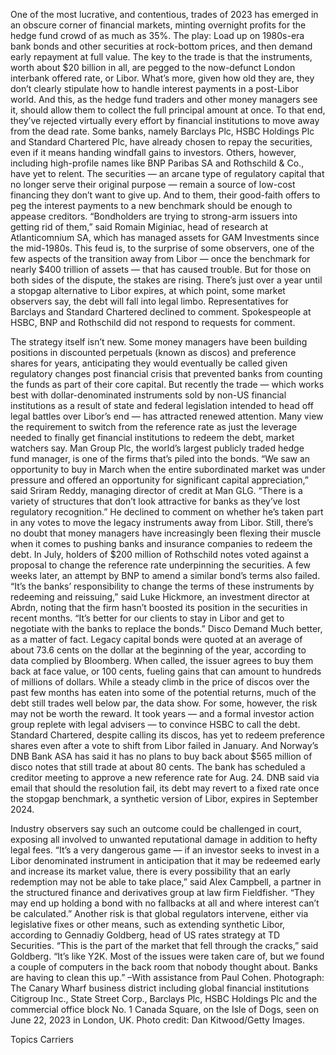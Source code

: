 One of the most lucrative, and contentious, trades of 2023 has emerged in an obscure corner of financial markets, minting overnight profits for the hedge fund crowd of as much as 35%.
The play: Load up on 1980s-era bank bonds and other securities at rock-bottom prices, and then demand early repayment at full value.
The key to the trade is that the instruments, worth about $20 billion in all, are pegged to the now-defunct London interbank offered rate, or Libor. What’s more, given how old they are, they don’t clearly stipulate how to handle interest payments in a post-Libor world. And this, as the hedge fund traders and other money managers see it, should allow them to collect the full principal amount at once. To that end, they’ve rejected virtually every effort by financial institutions to move away from the dead rate.
Some banks, namely Barclays Plc, HSBC Holdings Plc and Standard Chartered Plc, have already chosen to repay the securities, even if it means handing windfall gains to investors. Others, however, including high-profile names like BNP Paribas SA and Rothschild & Co., have yet to relent. The securities — an arcane type of regulatory capital that no longer serve their original purpose — remain a source of low-cost financing they don’t want to give up. And to them, their good-faith offers to peg the interest payments to a new benchmark should be enough to appease creditors.
“Bondholders are trying to strong-arm issuers into getting rid of them,” said Romain Miginiac, head of research at Atlanticomnium SA, which has managed assets for GAM Investments since the mid-1980s.
This feud is, to the surprise of some observers, one of the few aspects of the transition away from Libor — once the benchmark for nearly $400 trillion of assets — that has caused trouble. But for those on both sides of the dispute, the stakes are rising. There’s just over a year until a stopgap alternative to Libor expires, at which point, some market observers say, the debt will fall into legal limbo.
Representatives for Barclays and Standard Chartered declined to comment. Spokespeople at HSBC, BNP and Rothschild did not respond to requests for comment.

The strategy itself isn’t new. Some money managers have been building positions in discounted perpetuals (known as discos) and preference shares for years, anticipating they would eventually be called given regulatory changes post financial crisis that prevented banks from counting the funds as part of their core capital.
But recently the trade — which works best with dollar-denominated instruments sold by non-US financial institutions as a result of state and federal legislation intended to head off legal battles over Libor’s end — has attracted renewed attention. Many view the requirement to switch from the reference rate as just the leverage needed to finally get financial institutions to redeem the debt, market watchers say.
Man Group Plc, the world’s largest publicly traded hedge fund manager, is one of the firms that’s piled into the bonds.
“We saw an opportunity to buy in March when the entire subordinated market was under pressure and offered an opportunity for significant capital appreciation,” said Sriram Reddy, managing director of credit at Man GLG. “There is a variety of structures that don’t look attractive for banks as they’ve lost regulatory recognition.”
He declined to comment on whether he’s taken part in any votes to move the legacy instruments away from Libor.
Still, there’s no doubt that money managers have increasingly been flexing their muscle when it comes to pushing banks and insurance companies to redeem the debt.
In July, holders of $200 million of Rothschild notes voted against a proposal to change the reference rate underpinning the securities. A few weeks later, an attempt by BNP to amend a similar bond’s terms also failed.
“It’s the banks’ responsibility to change the terms of these instruments by redeeming and reissuing,” said Luke Hickmore, an investment director at Abrdn, noting that the firm hasn’t boosted its position in the securities in recent months. “It’s better for our clients to stay in Libor and get to negotiate with the banks to replace the bonds.”
Disco Demand
Much better, as a matter of fact.
Legacy capital bonds were quoted at an average of about 73.6 cents on the dollar at the beginning of the year, according to data complied by Bloomberg. When called, the issuer agrees to buy them back at face value, or 100 cents, fueling gains that can amount to hundreds of millions of dollars.
While a steady climb in the price of discos over the past few months has eaten into some of the potential returns, much of the debt still trades well below par, the data show.
For some, however, the risk may not be worth the reward.
It took years — and a formal investor action group replete with legal advisers — to convince HSBC to call the debt.
Standard Chartered, despite calling its discos, has yet to redeem preference shares even after a vote to shift from Libor failed in January.
And Norway’s DNB Bank ASA has said it has no plans to buy back about $565 million of disco notes that still trade at about 80 cents. The bank has scheduled a creditor meeting to approve a new reference rate for Aug. 24.
DNB said via email that should the resolution fail, its debt may revert to a fixed rate once the stopgap benchmark, a synthetic version of Libor, expires in September 2024.

Industry observers say such an outcome could be challenged in court, exposing all involved to unwanted reputational damage in addition to hefty legal fees.
“It’s a very dangerous game — if an investor seeks to invest in a Libor denominated instrument in anticipation that it may be redeemed early and increase its market value, there is every possibility that an early redemption may not be able to take place,” said Alex Campbell, a partner in the structured finance and derivatives group at law firm Fieldfisher. “They may end up holding a bond with no fallbacks at all and where interest can’t be calculated.”
Another risk is that global regulators intervene, either via legislative fixes or other means, such as extending synthetic Libor, according to Gennadiy Goldberg, head of US rates strategy at TD Securities.
“This is the part of the market that fell through the cracks,” said Goldberg. “It’s like Y2K. Most of the issues were taken care of, but we found a couple of computers in the back room that nobody thought about. Banks are having to clean this up.”
–With assistance from Paul Cohen.
Photograph: The Canary Wharf business district including global financial institutions Citigroup Inc., State Street Corp., Barclays Plc, HSBC Holdings Plc and the commercial office block No. 1 Canada Square, on the Isle of Dogs, seen on June 22, 2023 in London, UK. Photo credit: Dan Kitwood/Getty Images.

Topics
Carriers
